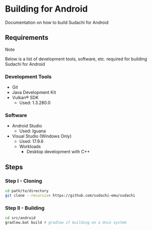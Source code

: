 # Building for Android
Documentation on how to build Sudachi for Android

## Requirements
> [!NOTE]
> Below is a list of development tools, software, etc. required for building Sudachi for Android

### Development Tools
- Git
- Java Development Kit
- Vulkan® SDK
    - Used: 1.3.280.0

### Software
- Android Studio
    - Used: Iguana
- Visual Studio (Windows Only)
    - Used: 17.9.6
    - Workloads
        - Desktop development with C++

## Steps
### Step I - Cloning
```sh
cd path/to/directory
git clone --recursive https://github.com/sudachi-emu/sudachi
```

### Step II - Building
```sh
cd src/android
gradlew.bat build # gradlew if building on a Unix system
```